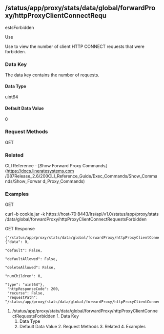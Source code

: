 ## /status/app/proxy/stats/data/global/forwardProxy/httpProxyClientConnectRequ
estsForbidden

Use

Use to view the number of client HTTP CONNECT requests that were forbidden.

### Data Key

The data key contains the number of requests.

#### Data Type

uint64

#### Default Data Value

0

### Request Methods

GET

### Related

CLI Reference - [Show Forward Proxy Commands](https://docs.lineratesystems.com
/087Release_2.6/200CLI_Reference_Guide/Exec_Commands/Show_Commands/Show_Forwar
d_Proxy_Commands)

### Examples

GET

curl -b cookie.jar -k https://host-70:8443/lrs/api/v1.0/status/app/proxy/stats
/data/global/forwardProxy/httpProxyClientConnectRequestsForbidden

GET Response

    
    {"/status/app/proxy/stats/data/global/forwardProxy/httpProxyClientConnectRequestsForbidden": {"data": 0,
                                                                                                   "default": False,
                                                                                                   "defaultAllowed": False,
                                                                                                   "deleteAllowed": False,
                                                                                                   "numChildren": 0,
                                                                                                   "type": "uint64"},
     "httpResponseCode": 200,
     "recurse": False,
     "requestPath": "/status/app/proxy/stats/data/global/forwardProxy/httpProxyClientConnectRequestsForbidden"}
    

  1. /status/app/proxy/stats/data/global/forwardProxy/httpProxyClientConnectRequestsForbidden
    1. Data Key
      1. Data Type
      2. Default Data Value
    2. Request Methods
    3. Related
    4. Examples

